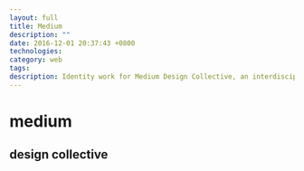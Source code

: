 ```yaml
---
layout: full
title: Medium
description: ""
date: 2016-12-01 20:37:43 +0800
technologies:
category: web
tags:
description: Identity work for Medium Design Collective, an interdisciplinary design group at Cornell University.
---
```




<script type="text/javascript" src="{{site.baseurl}}/js/paper-full.min.js"></script>
<script src="https://d3js.org/d3.v3.min.js" charset="utf-8"></script>

<script type="text/paperscript" canvas="canvas">

  var count = 1000;
  var fillColors = ['rgba(255,0,0,1)','rgba(255,255,0,1)','rgba(0,0,255,1)']
  var colorScale = d3.scale.linear().domain([0,0.5,1]).range(['red','rgba(255,255,0,0.5)','rgba(255,0,0,0.0)']);
  console.log(colorScale(0));

  var circle = new Path.Circle(new Point(100, 100), 10);
  circle.fillColor = 'rgba(64,224,208,0.0)';

  for (var i = 0; i < count; i++) {
      var clonedCircle = circle.clone();
      var center = Point.random() * view.size;
      clonedCircle.position = center;

      var scale = (i + 1) / count;
      clonedCircle.scale(scale);

      clonedCircle.data.vector = new Point({
          angle: Math.random() * 360,
          length : scale * Math.random()
      });
      clonedCircle.fillColor = fillColors[i%3];
  }

  var vector = new Point({
      angle: 50,
      length: 0
  });

  var mouseVector = vector.clone();

  function onFrame(event) {
      vector = vector + (mouseVector - vector) / 30;
      // Run through the active layer's children list and change
      // the position of the placed symbols:
      for (var i = 0; i < count; i++) {
          var item = project.activeLayer.children[i];
          var size = item.bounds.size;
          var angle = Math.floor(Math.random * 360);
          var length = vector.length /30 * size.width ;
          item.position += vector.normalize(length) + item.data.vector;
          keepInView(item);

      }
  }

  function onMouseMove(event) {
      mousePos = event.point;
      project.activeLayer.selected = false;
  }

  function keepInView(item) {
      var position = item.position;
      var itemBounds = item.bounds;
      var bounds = view.bounds;
      if (itemBounds.left > bounds.width) {
          position.x = -item.bounds.width;
      }

      if (position.x < -itemBounds.width) {
          position.x = bounds.width + itemBounds.width;
      }

      if (itemBounds.top > view.size.height) {
          position.y = -itemBounds.height;
      }

      if (position.y < -itemBounds.height) {
          position.y = bounds.height  + itemBounds.height / 2;
      }
  }
  </script>

  <canvas id="canvas" resize hidpi="off" style="background:white"></canvas>
  <div class="medium">
    <h1>medium</h1>
    <h2>design collective</h2>
</div>
